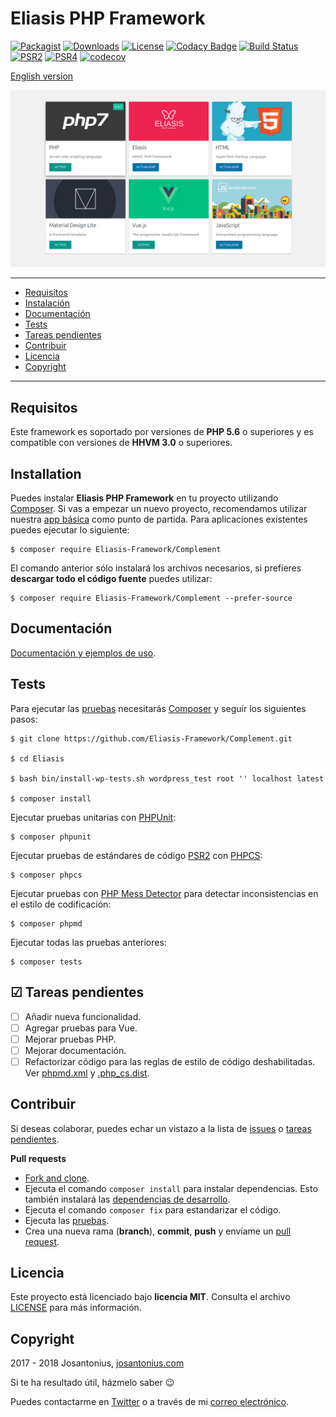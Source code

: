 # Eliasis PHP Framework

[![Packagist](https://img.shields.io/packagist/v/Eliasis-Framework/Complement.svg)](https://packagist.org/packages/Eliasis-Framework/Complement) [![Downloads](https://img.shields.io/packagist/dt/Eliasis-Framework/Complement.svg)](https://github.com/Eliasis-Framework/Complement) [![License](https://img.shields.io/packagist/l/Eliasis-Framework/Complement.svg)](https://github.com/Eliasis-Framework/Complement/blob/master/LICENSE) [![Codacy Badge](https://api.codacy.com/project/badge/Grade/3ccc95bd114a451bb4fc2ef1884b0a66)](https://www.codacy.com/app/Josantonius/Complement?utm_source=github.com&amp;utm_medium=referral&amp;utm_content=Eliasis-Framework/Complement&amp;utm_campaign=Badge_Grade) [![Build Status](https://travis-ci.org/Eliasis-Framework/Complement.svg?branch=master)](https://travis-ci.org/Eliasis-Framework/Complement) [![PSR2](https://img.shields.io/badge/PSR-2-1abc9c.svg)](http://www.php-fig.org/psr/psr-2/) [![PSR4](https://img.shields.io/badge/PSR-4-9b59b6.svg)](http://www.php-fig.org/psr/psr-4/) [![codecov](https://codecov.io/gh/Eliasis-Framework/Complement/branch/master/graph/badge.svg)](https://codecov.io/gh/Eliasis-Framework/Complement)

[English version](README.md)

![image](resources/eliasis-complement.png)

---

- [Requisitos](#requisitos)
- [Instalación](#instalación)
- [Documentación](#documentation)
- [Tests](#tests)
- [Tareas pendientes](#-tareas-pendientes)
- [Contribuir](#contribuir)
- [Licencia](#licencia)
- [Copyright](#copyright)

---

## Requisitos

Este framework es soportado por versiones de **PHP 5.6** o superiores y es compatible con versiones de **HHVM 3.0** o superiores.

## Installation

Puedes instalar **Eliasis PHP Framework** en tu proyecto utilizando [Composer](http://getcomposer.org/download/). Si vas a empezar un nuevo proyecto, recomendamos utilizar nuestra [app básica](https://github.com/eliasis-framework/app) como punto de partida. Para aplicaciones existentes puedes ejecutar lo siguiente:

    $ composer require Eliasis-Framework/Complement

El comando anterior sólo instalará los archivos necesarios, si prefieres **descargar todo el código fuente** puedes utilizar:

    $ composer require Eliasis-Framework/Complement --prefer-source

## Documentación

[Documentación y ejemplos de uso](https://eliasis-framework.github.io/Complement/v1.1.1/lang/es/).

## Tests 

Para ejecutar las [pruebas](tests) necesitarás [Composer](http://getcomposer.org/download/) y seguir los siguientes pasos:

    $ git clone https://github.com/Eliasis-Framework/Complement.git
    
    $ cd Eliasis

    $ bash bin/install-wp-tests.sh wordpress_test root '' localhost latest

    $ composer install

Ejecutar pruebas unitarias con [PHPUnit](https://phpunit.de/):

    $ composer phpunit

Ejecutar pruebas de estándares de código [PSR2](http://www.php-fig.org/psr/psr-2/) con [PHPCS](https://github.com/squizlabs/PHP_CodeSniffer):

    $ composer phpcs

Ejecutar pruebas con [PHP Mess Detector](https://phpmd.org/) para detectar inconsistencias en el estilo de codificación:

    $ composer phpmd

Ejecutar todas las pruebas anteriores:

    $ composer tests

## ☑ Tareas pendientes

- [ ] Añadir nueva funcionalidad.
- [ ] Agregar pruebas para Vue.
- [ ] Mejorar pruebas PHP.
- [ ] Mejorar documentación.
- [ ] Refactorizar código para las reglas de estilo de código deshabilitadas. Ver [phpmd.xml](phpmd.xml) y [.php_cs.dist](.php_cs.dist).

## Contribuir

Si deseas colaborar, puedes echar un vistazo a la lista de
[issues](https://github.com/Eliasis-Framework/Complement/issues) o [tareas pendientes](#-tareas-pendientes).

**Pull requests**

* [Fork and clone](https://help.github.com/articles/fork-a-repo).
* Ejecuta el comando `composer install` para instalar dependencias.
  Esto también instalará las [dependencias de desarrollo](https://getcomposer.org/doc/03-cli.md#install).
* Ejecuta el comando `composer fix` para estandarizar el código.
* Ejecuta las [pruebas](#tests).
* Crea una nueva rama (**branch**), **commit**, **push** y envíame un
  [pull request](https://help.github.com/articles/using-pull-requests).

## Licencia

Este proyecto está licenciado bajo **licencia MIT**. Consulta el archivo [LICENSE](LICENSE) para más información.

## Copyright

2017 - 2018 Josantonius, [josantonius.com](https://josantonius.com/)

Si te ha resultado útil, házmelo saber :wink:

Puedes contactarme en [Twitter](https://twitter.com/Josantonius) o a través de mi [correo electrónico](mailto:hello@josantonius.com).
